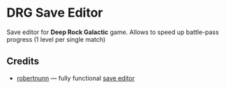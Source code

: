 # DRG Save Editor

Save editor for **Deep Rock Galactic** game. Allows to speed up battle-pass progress (1 level per single match)

## Credits
- [robertnunn](https://github.com/robertnunn) — fully functional [save editor](https://github.com/robertnunn/DRG-Save-Editor/blob/master/src/main/python/main.py)
